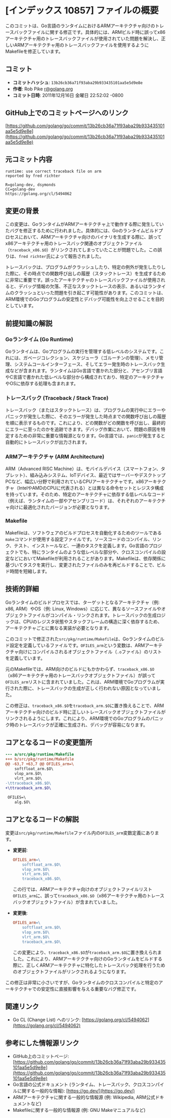 # [インデックス 10857] ファイルの概要

このコミットは、Go言語のランタイムにおけるARMアーキテクチャ向けのトレースバックファイルに関する修正です。具体的には、ARMビルド時に誤ってx86アーキテクチャ用のトレースバックファイルが使用されていた問題を解決し、正しいARMアーキテクチャ用のトレースバックファイルを使用するようにMakefileを修正しています。

## コミット

*   **コミットハッシュ**: `13b26cb36a71f93aba29b933435101aa5e5d9e8e`
*   **作者**: Rob Pike <r@golang.org>
*   **コミット日時**: 2011年12月16日 金曜日 22:52:02 -0800

## GitHub上でのコミットページへのリンク

[https://github.com/golang/go/commit/13b26cb36a71f93aba29b933435101aa5e5d9e8e](https://github.com/golang/go/commit/13b26cb36a71f93aba29b933435101aa5e5d9e8e)

## 元コミット内容

```
runtime: use correct traceback file on arm
reported by fred richter

R=golang-dev, dsymonds
CC=golang-dev
https://golang.org/cl/5494062
```

## 変更の背景

この変更は、GoランタイムがARMアーキテクチャ上で動作する際に発生していたバグを修正するために行われました。具体的には、Goのランタイムビルドプロセスにおいて、ARMアーキテクチャ向けのバイナリを生成する際に、誤ってx86アーキテクチャ用のトレースバック関連のオブジェクトファイル（`traceback_x86.$O`）がリンクされてしまっていたことが問題でした。この誤りは、`fred richter`氏によって報告されました。

トレースバックは、プログラムがクラッシュしたり、特定の例外が発生したりした際に、その時点での関数呼び出しの履歴（スタックトレース）を生成するために非常に重要です。誤ったアーキテクチャのトレースバックファイルが使用されると、デバッグ情報の欠落、不正なスタックトレースの表示、あるいはランタイムのクラッシュといった問題を引き起こす可能性があります。このコミットは、ARM環境でのGoプログラムの安定性とデバッグ可能性を向上させることを目的としています。

## 前提知識の解説

### Goランタイム (Go Runtime)

Goランタイムは、Goプログラムの実行を管理する低レベルのシステムです。これには、ガベージコレクション、スケジューラ（ゴルーチンの管理）、メモリ管理、システムコールインターフェース、そしてエラー発生時のトレースバック生成などが含まれます。ランタイムはGo言語で書かれた部分と、アセンブリ言語やC言語で書かれた低レベルな部分から構成されており、特定のアーキテクチャやOSに依存する処理も含まれます。

### トレースバック (Traceback / Stack Trace)

トレースバック（またはスタックトレース）は、プログラムの実行中にエラーやパニックが発生した際に、そのエラーが発生した時点までの関数呼び出しの履歴を順に表示するものです。これにより、どの関数がどの関数を呼び出し、最終的にエラーに至ったのかを追跡できます。デバッグ作業において、問題の原因を特定するための非常に重要な情報源となります。Go言語では、`panic`が発生すると自動的にトレースバックが出力されます。

### ARMアーキテクチャ (ARM Architecture)

ARM（Advanced RISC Machine）は、モバイルデバイス（スマートフォン、タブレット）、組み込みシステム、IoTデバイス、最近ではサーバーやデスクトップPCなど、幅広い分野で利用されているCPUアーキテクチャです。x86アーキテクチャ（IntelやAMDのCPUに代表される）とは異なる命令セットとレジスタ構成を持っています。そのため、特定のアーキテクチャに依存する低レベルなコード（例えば、ランタイムの一部やアセンブリコード）は、それぞれのアーキテクチャ向けに最適化されたバージョンが必要となります。

### Makefile

Makefileは、ソフトウェアのビルドプロセスを自動化するためのツールである`make`コマンドが使用する設定ファイルです。ソースコードのコンパイル、リンク、テスト、インストールなど、一連のタスクを定義します。Go言語のプロジェクトでも、特にランタイムのような低レベルな部分や、クロスコンパイルの設定などにおいてMakefileが利用されることがあります。Makefileは、依存関係に基づいてタスクを実行し、変更されたファイルのみを再ビルドすることで、ビルド時間を短縮します。

## 技術的詳細

Goランタイムのビルドプロセスでは、ターゲットとなるアーキテクチャ（例: x86, ARM）やOS（例: Linux, Windows）に応じて、異なるソースファイルやオブジェクトファイルがコンパイル・リンクされます。トレースバックの生成ロジックは、CPUのレジスタ状態やスタックフレームの構造に深く依存するため、アーキテクチャごとに異なる実装が必要となります。

このコミットで修正された`src/pkg/runtime/Makefile`は、Goランタイムのビルド設定を定義しているファイルです。`OFILES_arm`という変数は、ARMアーキテクチャ向けにコンパイルされるオブジェクトファイル（`.o`ファイル）のリストを定義しています。

元のMakefileでは、ARM向けのビルドにもかかわらず、`traceback_x86.$O`（x86アーキテクチャ用のトレースバックオブジェクトファイル）が誤って`OFILES_arm`リストに含まれていました。これは、ARM環境でGoプログラムが実行された際に、トレースバックの生成が正しく行われない原因となっていました。

この修正は、`traceback_x86.$O`を`traceback_arm.$O`に置き換えることで、ARMアーキテクチャ向けのビルド時に正しいトレースバックオブジェクトファイルがリンクされるようにします。これにより、ARM環境でのGoプログラムのパニック時のトレースバックが正確に生成され、デバッグが容易になります。

## コアとなるコードの変更箇所

```diff
--- a/src/pkg/runtime/Makefile
+++ b/src/pkg/runtime/Makefile
@@ -63,7 +63,7 @@ OFILES_arm=\
 	softfloat_arm.$O\
 	vlop_arm.$O\
 	vlrt_arm.$O\
-\ttraceback_x86.$O\
+\ttraceback_arm.$O\
 
 OFILES=\
 	alg.$O\
```

## コアとなるコードの解説

変更は`src/pkg/runtime/Makefile`ファイル内の`OFILES_arm`変数定義にあります。

*   **変更前**:
    ```makefile
    OFILES_arm=\
    	softfloat_arm.$O\
    	vlop_arm.$O\
    	vlrt_arm.$O\
    	traceback_x86.$O\
    ```
    この行では、ARMアーキテクチャ向けのオブジェクトファイルリスト`OFILES_arm`に、誤って`traceback_x86.$O`（x86アーキテクチャ用のトレースバックオブジェクトファイル）が含まれていました。

*   **変更後**:
    ```makefile
    OFILES_arm=\
    	softfloat_arm.$O\
    	vlop_arm.$O\
    	vlrt_arm.$O\
    	traceback_arm.$O\
    ```
    この変更により、`traceback_x86.$O`が`traceback_arm.$O`に置き換えられました。これにより、ARMアーキテクチャ向けのGoランタイムをビルドする際に、正しくARMアーキテクチャに特化したトレースバック処理を行うためのオブジェクトファイルがリンクされるようになります。

この修正は非常に小さいですが、Goランタイムのクロスコンパイルと特定のアーキテクチャでの安定性に直接影響を与える重要なバグ修正です。

## 関連リンク

*   Go CL (Change List) へのリンク: [https://golang.org/cl/5494062](https://golang.org/cl/5494062)

## 参考にした情報源リンク

*   GitHub上のコミットページ: [https://github.com/golang/go/commit/13b26cb36a71f93aba29b933435101aa5e5d9e8e](https://github.com/golang/go/commit/13b26cb36a71f93aba29b933435101aa5e5d9e8e)
*   Go言語の公式ドキュメント (ランタイム、トレースバック、クロスコンパイルに関する一般的な情報): [https://go.dev/](https://go.dev/)
*   ARMアーキテクチャに関する一般的な情報源 (例: Wikipedia, ARM公式ドキュメントなど)
*   Makefileに関する一般的な情報源 (例: GNU Makeマニュアルなど)

